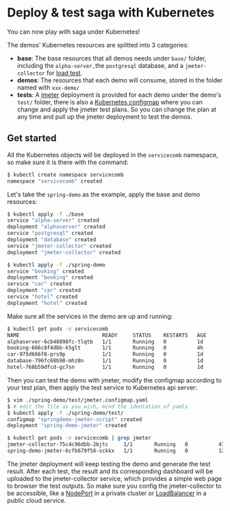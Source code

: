 # Deploy & test saga with Kubernetes

You can now play with saga under Kubernetes!

The demos' Kubernetes resources are splitted into 3 categories:

- **base**: The base resources that all demos needs under `base/` folder, including the `alpha-server,`the `postgresql` database, and a `jmeter-collector` for [load test](https://github.com/apache/servicecomb-saga/blob/master/docs/load_test.md).
- **demos**: The resources that each demo will consume, stored in the folder named with `xxx-demo/`
- **tests**: A [jmeter](https://jmeter.apache.org/) deployment is provided for each demo under the demo's `test/` folder, there is also a [Kubernetes configmap](http://kubernetes-v1-4.github.io/docs/user-guide/configmap/) where you can change and apply the jmeter test plans. So you can change the plan at any time and pull up the jmeter deployment to test the demos.



## Get started

All the Kubernetes objects will be deployed in the `servicecomb` namespace, so make sure it is there with the command:

```bash
$ kubectl create namespace servicecomb
namespace "servicecomb" created
```

Let's take the `spring-demo` as the example, apply the base and demo resources:

```bash
$ kubectl apply -f ./base
service "alpha-server" created
deployment "alphaserver" created
service "postgresql" created
deployment "database" created
service "jmeter-collector" created
deployment "jmeter-collector" created

$ kubectl apply -f ./spring-demo
service "booking" created
deployment "booking" created
service "car" created
deployment "car" created
service "hotel" created
deployment "hotel" created

```

Make sure all the services in the demo are up and running:

```bash
$ kubectl get pods -n servicecomb
NAME                           READY     STATUS    RESTARTS   AGE
alphaserver-6cb48898fc-tlqtb   1/1       Running   0          1d
booking-666c8f4dbb-k5glt       1/1       Running   0          4h
car-975d666f8-prs9p            1/1       Running   0          1d
database-796fc68b98-mhz8n      1/1       Running   0          1d
hotel-768b59dfcd-gc7sn         1/1       Running   0          1d
```

Then you can test the demo with jmeter, modify the configmap according to your test plan, then apply the test service to Kubernetes api server:

```bash
$ vim ./spring-demo/test/jmeter.configmap.yaml
$ # edit the file as you wish, mind the identation of yamls
$ kubectl apply -f ./spring-demo/test/
configmap "springdemo-jmeter-script" created
deployment "spring-demo-jmeter" created

$ kubectl get pods -n servicecomb | grep jmeter
jmeter-collector-75c4c96dbb-2bjtc     1/1       Running   0          47s
spring-demo-jmeter-6cfb679f58-sckkx   1/1       Running   0          12s
```

The jmeter deployment will keep testing the demo and generate the test result. After each test, the result and its corresponding dashboard will be uploaded to the jmeter-collector service, which provides a simple web page to browser the test outputs. So make sure you config the jmeter-collector to be accessible, like a [NodePort](https://kubernetes.io/docs/concepts/services-networking/service/#nodeport) in a private cluster or [LoadBalancer](https://kubernetes.io/docs/concepts/services-networking/#loadbalancer) in a public cloud service.
